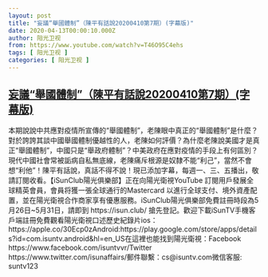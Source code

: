```yaml
---
layout: post
title: "妄議“舉國體制”（陳平有話說20200410第7期）(字幕版)"
date: 2020-04-13T00:00:10.000Z
author: 阳光卫视
from: https://www.youtube.com/watch?v=T46O95C4ehs
tags: [ 阳光卫视 ]
categories: [ 阳光卫视 ]
---
```

<!--1586736010000-->
[妄議“舉國體制”（陳平有話說20200410第7期）(字幕版)](https://www.youtube.com/watch?v=T46O95C4ehs)
------

<div>
本期說說中共應對疫情所宣傳的“舉國體制”，老陳眼中真正的“舉國體制”是什麼？對於誇誇其談中國舉國體制優越性的人，老陳如何評價？為什麼老陳說美國才是真正“舉國體制”，中國只是“舉政府體制”？中美政府在應對疫情的手段上有何區別？現代中國社會常被詬病自私無底線，老陳痛斥根源是奴隸不能“利己”，當然不會想“利他”！陳平有話說，真話不得不說！現已添加字幕，每週一、三、五播出，敬請訂閱收看。【iSunClub陽光俱樂部】正在向陽光衛視YouTube 訂閱用戶發展全球精英會員，會員将獲一張全球通行的Mastercard 以進行全球支付、境外資產配置，並在陽光衛視合作商家享有優惠服務。iSunClub陽光俱樂部免費註冊時段為5月26日~5月31日，請即到 https://isun.club/ 搶先登記。歡迎下載iSunTV手機客戶端註冊免費觀看陽光衛視口述歷史紀錄片ios：https://apple.co/30Ecp0zAndroid:https://play.google.com/store/apps/details?id=com.isuntv.android&hl=en_US在這裡也能找到陽光衛視：Facebook  https://www.facebook.com/isuntvvr/Twitter  https://www.twitter.com/isunaffairs/郵件聯繫：cs@isuntv.com微信客服: suntv123
</div>
